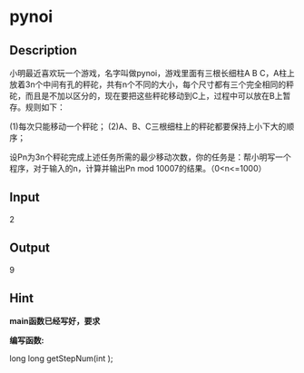 # pynoi

## Description
小明最近喜欢玩一个游戏，名字叫做pynoi，游戏里面有三根长细柱A B C，A柱上放着3n个中间有孔的秤砣，共有n个不同的大小，每个尺寸都有三个完全相同的秤砣，而且是不加以区分的，现在要把这些秤砣移动到C上，过程中可以放在B上暂存。规则如下：

(1)每次只能移动一个秤砣； 
(2)A、B、C三根细柱上的秤砣都要保持上小下大的顺序； 

设Pn为3n个秤砣完成上述任务所需的最少移动次数，你的任务是：帮小明写一个程序，对于输入的n，计算并输出Pn mod 10007的结果。（0<n<=1000）


## Input

2

## Output

9
## Hint
**main函数已经写好，要求**

**编写函数:**
 
long long getStepNum(int );
